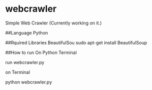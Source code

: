 # webcrawler
Simple Web Crawler (Currently working on it.)

##Language
Python

##Rquired Libraries
BeautifulSou
sudo apt-get install BeautifulSoup

##How to run
On Python Terminal

 run webcrawler.py

on Terminal

python webcrawler.py

